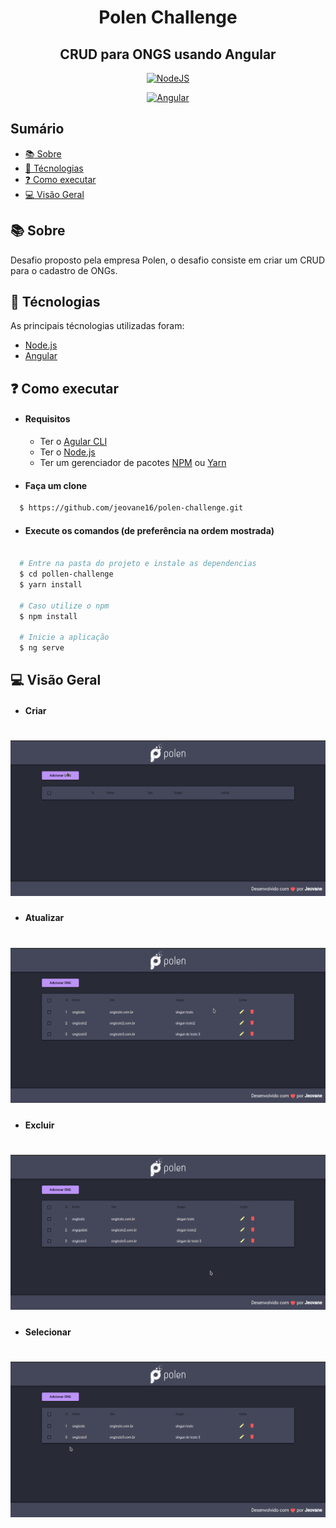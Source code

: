 <h1 align="center">Polen Challenge</h1>
<h2 align="center">CRUD para ONGS usando Angular</h2>

<p align="center">
    <a href="https://nodejs.org/en/">
        <img alt="NodeJS" src="https://img.shields.io/badge/made%20with-NodeJS-bgGreen">
    </a>
</p>

<p align="center">
    <a href="https://angular.io/">
        <img alt="Angular" src="https://img.shields.io/badge/made%20with-Angular-red">
    </a>
</p>

## Sumário

- [:books: Sobre](#books-sobre)
- [:robot: Técnologias](#robot-técnologias)
- [:question: Como executar](#question-como-executar)
- [:computer: Visão Geral](#computer-visão-geral)

<a id="sobre"></a>
## :books: Sobre

Desafio proposto pela empresa Polen, o desafio consiste em criar um CRUD para o cadastro de ONGs.

<a id="tecnologias"></a>
## :robot: Técnologias

As principais técnologias utilizadas foram:

- [Node.js](https://nodejs.org/en/)
- [Angular](https://angular.io/)

## :question: Como executar

- #### **Requisitos**
    - Ter o [Agular CLI](https://cli.angular.io/)
    - Ter o [Node.js](https://nodejs.org/en/)
    - Ter um gerenciador de pacotes [NPM](https://www.npmjs.com/) ou [Yarn](https://yarnpkg.com/)

- #### Faça um clone
```sh
  $ https://github.com/jeovane16/polen-challenge.git
```

- #### Execute os comandos (de preferência na ordem mostrada) 

```sh

  # Entre na pasta do projeto e instale as dependencias
  $ cd pollen-challenge
  $ yarn install

  # Caso utilize o npm
  $ npm install

  # Inicie a aplicação
  $ ng serve

```

<a id="visao-geral"></a>
## :computer: Visão Geral

- #### **Criar**
<h1 align="center">
    <img src=".github/create-ong.gif">
</h1>

- #### **Atualizar**
<h1 align="center">
    <img src=".github/update-ong.gif">
</h1>

- #### **Excluir**
<h1 align="center">
    <img src=".github/delete-ong.gif">
</h1>

- #### **Selecionar**
<h1 align="center">
    <img src=".github/check-ong.gif">
</h1>
